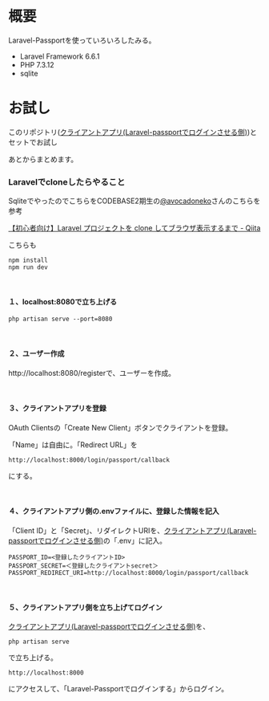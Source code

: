# 概要
Laravel-Passportを使っていろいろしたみる。

- Laravel Framework 6.6.1
- PHP 7.3.12
- sqlite

# お試し

このリポジトリ([クライアントアプリ(Laravel\-passportでログインさせる側)](https://github.com/tobibako45/laravel-socialite-practice))とセットでお試し

あとからまとめます。

### Laravelでcloneしたらやること

SqliteでやったのでこちらをCODEBASE2期生の[@avocadoneko](https://twitter.com/avocadoneko)さんのこちらを参考

[【初心者向け】Laravel プロジェクトを clone してブラウザ表示するまで \- Qiita](https://qiita.com/avocadoneko/items/04d3c297064ba6e55a33)

こちらも
```
npm install
npm run dev
```

<br>

#### １、localhost:8080で立ち上げる
```
php artisan serve --port=8080
```

<br>

#### ２、ユーザー作成
http://localhost:8080/registerで、ユーザーを作成。

<br>

#### ３、クライアントアプリを登録
OAuth Clientsの「Create New Client」ボタンでクライアントを登録。

「Name」は自由に。「Redirect URL」を
```
http://localhost:8000/login/passport/callback
```
にする。

<br>

#### ４、クライアントアプリ側の.envファイルに、登録した情報を記入
「Client ID」と「Secret」、リダイレクトURIを、[クライアントアプリ(Laravel\-passportでログインさせる側)](https://github.com/tobibako45/laravel-socialite-practice)の「.env」に記入。
```
PASSPORT_ID=<登録したクライアントID>
PASSPORT_SECRET=＜登録したクライアントsecret＞
PASSPORT_REDIRECT_URI=http://localhost:8000/login/passport/callback
```

<br>

#### ５、クライアントアプリ側を立ち上げてログイン
[クライアントアプリ(Laravel\-passportでログインさせる側)](https://github.com/tobibako45/laravel-socialite-practice)を、
```
php artisan serve
```
で立ち上げる。

```
http://localhost:8000
```
にアクセスして、「Laravel-Passportでログインする」からログイン。
